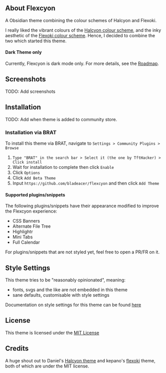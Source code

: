 ## About Flexcyon
A Obsidian theme combining the colour schemes of Halcyon and Flexoki.

I really liked the vibrant colours of the [Halcyon colour scheme](https://halcyon-theme.netlify.app/), and the inky aesthetic of the [Flexoki colour scheme](https://stephango.com/flexoki). Hence, I decided to combine the two which started this theme.

#### Dark Theme only
Currently, Flexcyon is dark mode only. For more details, see the [Roadmap](https://github.com/bladeacer/flexcyon/tree/master/docs/roadmap.md).

## Screenshots
TODO: Add screenshots

## Installation
TODO: Add when theme is added to community store.
<!-- To install,  -->

### Installation via BRAT
To install this theme via BRAT, navigate to `Settings > Community Plugins > Browse` 
1. `Type "BRAT" in the search bar > Select it (the one by TftHacker) > Click install`
2. Wait for installation to complete then click `Enable`
3. Click `Options`
4. Click `Add Beta Theme`
5. Input `https://github.com/bladeacer/flexcyon` and then click `Add Theme`

#### Supported plugins/snippets
The following plugins/snippets have their appearance modified to improve the Flexcyon experience:
- CSS Banners
- Alternate File Tree
- Highlightr
- Mini Tabs
- Full Calendar

For plugins/snippets that are not styled yet, feel free to open a PR/FR on it.


## Style Settings
This theme tries to be "reasonably opinionated", meaning:
- fonts, svgs and the like are not embedded in this theme
- sane defaults, customisable with style settings

Documentation on style settings for this theme can be found [here](https://github.com/bladeacer/flexcyon/tree/master/docs/style_settings.md)

## License
This theme is licensed under the [MIT License](https://github.com/bladeacer/flexcyon/blob/master/LICENSE)

## Credits
A huge shout out to Daniel's [Halcyon theme](https://github.com/dbarenholz/halcyon-obsidian) and kepano's [flexoki](https://github.com/kepano/flexoki-obsidian) theme, both of which are under the MIT license.

